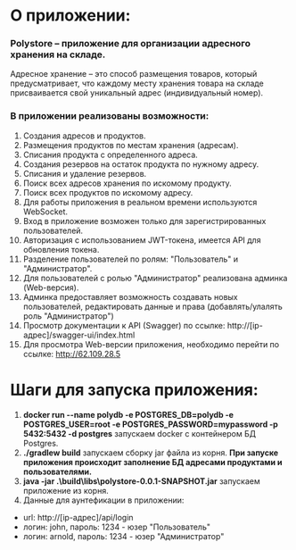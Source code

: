 # О приложении:
### Polystore – приложение для организации адресного хранения на складе.
Адресное хранение – это способ размещения товаров, который предусматривает, что каждому месту хранения товара на складе присваивается свой уникальный адрес (индивидуальный номер).
### В приложении реализованы возможности:
1.	Создания адресов и продуктов.
2.	Размещения продуктов по местам хранения (адресам).
3.	Списания продукта с определенного адреса.
4.	Создания резервов на остаток продукта по нужному адресу.
5.	Списания и удаление резервов.
6.	Поиск всех адресов хранения по искомому продукту.
7.	Поиск всех продуктов по искомому адресу.
8.	Для работы приложения в реальном времени используются WebSocket.
9.	Вход в приложение возможен только для зарегистрированных пользователей.
10.	Авторизация с использованием JWT-токена, имеется API для обновления токена.
11.	Разделение пользователей по ролям: "Пользователь" и "Администратор".
12.	Для пользователей с ролью "Администратор" реализована админка (Web-версия).
13.	Админка предоставляет возможность создавать новых пользователей, редактировать данные и права (добавлять/улалять роль "Администратор")
14.	Просмотр документации к API (Swagger) по ссылке: http://[ip-адрес]/swagger-ui/index.html
15. Для просмотра Web-версии приложения, необходимо перейти по ссылке: http://62.109.28.5
# Шаги для запуска приложения:
1.	**docker run --name polydb -e POSTGRES_DB=polydb -e POSTGRES_USER=root -e POSTGRES_PASSWORD=mypassword -p 5432:5432 -d postgres** запускаем docker с контейнером БД Postgres.
2.	**./gradlew build** запускаем сборку jar файла из корня. **При запуске приложения происходит заполнение БД адресами продуктами и пользователями.**
3.	**java -jar .\build\libs\polystore-0.0.1-SNAPSHOT.jar** запускаем приложение из корня.
4.	Данные для аунтефикации в приложении:
*	url: http://[ip-адрес]/api/login
*	логин: john, пароль: 1234 - юзер "Пользователь"
*	логин: arnold, пароль: 1234 - юзер "Администратор"

